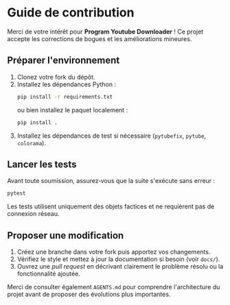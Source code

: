 # Guide de contribution

Merci de votre intérêt pour **Program Youtube Downloader** ! Ce projet accepte les corrections de bogues et les améliorations mineures.

## Préparer l'environnement
1. Clonez votre fork du dépôt.
2. Installez les dépendances Python :
   ```bash
   pip install -r requirements.txt
   ```
   ou bien installez le paquet localement :
   ```bash
   pip install .
   ```
3. Installez les dépendances de test si nécessaire (`pytubefix`, `pytube`, `colorama`).

## Lancer les tests
Avant toute soumission, assurez‑vous que la suite s'exécute sans erreur :
```bash
pytest
```
Les tests utilisent uniquement des objets factices et ne requièrent pas de connexion réseau.

## Proposer une modification
1. Créez une branche dans votre fork puis apportez vos changements.
2. Vérifiez le style et mettez à jour la documentation si besoin (voir `docs/`).
3. Ouvrez une *pull request* en décrivant clairement le problème résolu ou la fonctionnalité ajoutée.

Merci de consulter également `AGENTS.md` pour comprendre l'architecture du projet avant de proposer des évolutions plus importantes.
